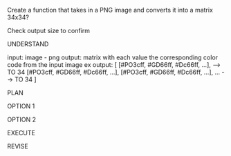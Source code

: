 Create a function that takes in a PNG image and converts it into a matrix 34x34?

Check output size to confirm

UNDERSTAND

input: image - png
output: matrix with each value the corresponding color code from the input image
ex output: 
[
    [#PO3cff, #GD66ff, #Dc66ff, ...], --> TO 34
    [#PO3cff, #GD66ff, #Dc66ff, ...],
    [#PO3cff, #GD66ff, #Dc66ff, ...],
    ... --> TO 34
]

PLAN

OPTION 1


OPTION 2











EXECUTE

REVISE


